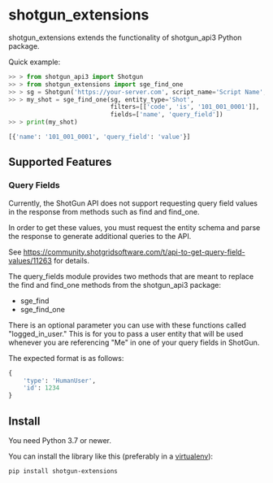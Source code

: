 # shotgun_extensions

shotgun_extensions extends the functionality of shotgun_api3 Python package.

Quick example:

```python
>> > from shotgun_api3 import Shotgun
>> > from shotgun_extensions import sge_find_one
>> > sg = Shotgun('https://your-server.com', script_name='Script Name', api_key='scrip_api_key')
>> > my_shot = sge_find_one(sg, entity_type='Shot',
                            filters=[['code', 'is', '101_001_0001']],
                            fields=['name', 'query_field'])
>> > print(my_shot)

[{'name': '101_001_0001', 'query_field': 'value'}]
```

## Supported Features

### Query Fields

Currently, the ShotGun API does not support requesting query field values in the response from methods such as find and
find_one.

In order to get these values, you must request the entity schema and parse the response to generate additional queries
to the API.

See https://community.shotgridsoftware.com/t/api-to-get-query-field-values/11263 for details.

The query_fields module provides two methods that are meant to replace the find and find_one methods from the
shotgun_api3 package:

- sge_find
- sge_find_one

There is an optional parameter you can use with these functions called "logged_in_user." This is for you to pass a user
entity that will be used whenever you are referencing "Me" in one of your query fields in ShotGun.

The expected format is as follows:

```python
{
    'type': 'HumanUser',
    'id': 1234
}
```

## Install

You need Python 3.7 or newer.

You can install the library like this (preferably in a [virtualenv](https://virtualenv.pypa.io/en/stable/)):

```
pip install shotgun-extensions
```